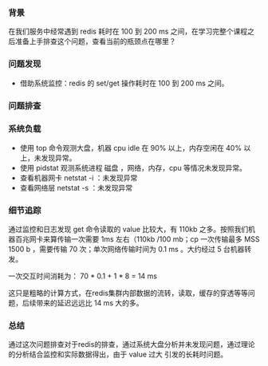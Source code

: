 ### 背景
在我们服务中经常遇到 redis 耗时在 100 到 200 ms 之间，在学习完整个课程之后准备上手排查这个问题，查看当前的瓶颈点在哪里？

### 问题发现
* 借助系统监控：redis 的 set/get 操作耗时在 100 到 200 ms 之间。

### 问题排查

### 系统负载
* 使用 top 命令观测大盘，机器 cpu idle 在 90% 以上，内存空闲在 40% 以上，未发现异常。
* 使用 pidstat 观测系统进程 磁盘 ，网络，内存，cpu 等情况未发现异常。
* 查看机器网卡 netstat -i ：未发现异常
* 查看网络层 netstat -s ：未发现异常


### 细节追踪

通过监控和日志发现 get 命令读取的 value 比较大，有 110kb 之多。按照我们机器百兆网卡来算传输一次需要 1ms 左右（110kb /100 mb；cp 一次传输最多 MSS  1500 b ，需要传输 70 次；单次网络传输时间为 0.1 ms 。大约经过 5 台机器转发。

一次交互时间消耗为： 70 * 0.1 + 1 * 8 = 14 ms

这只是粗略的计算方式，在redis集群内部数据的流转，读取，缓存的穿透等等问题，后续带来的延迟远远比 14 ms 大的多。


### 总结

通过这次问题排查对于redis的排查，通过系统大盘分析并未发现问题，通过理论的分析结合监控和实际数据得出，由于 value 过大 引发的长耗时问题。